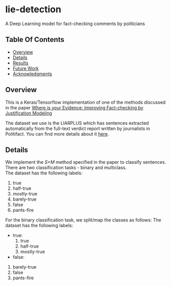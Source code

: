 # lie-detection
A Deep Learning model for fact-checking comments by politicians

## Table Of Contents
-  [Overview](#overview)
-  [Details](#details)
-  [Results](#results)
-  [Future Work](#future-work)
-  [Acknowledgments](#acknowledgments)

## Overview
This is a Keras/Tensorflow implementation of one of the methods discussed in the paper [Where is your Evidence: Improving Fact-checking by Justification
Modeling](http://www.cs.columbia.edu/~sdp2137/papers/evidence_paper.pdf)

The dataset we use is the LIARPLUS which has sentences extracted automatically from the full-text verdict report written by journalists in Politifact. You can find more details about it [here](https://github.com/Tariq60/LIAR-PLUS).

## Details
We implement the *S+M* method specified in the paper to classify sentences.
There are two classification tasks - binary and multiclass.  
The dataset has the following labels:
  1. true
  2. half-true
  3. mostly-true
  4. barely-true
  5. false
  6. pants-fire

For the binary classification task, we split/map the classes as follows:
The dataset has the following labels:
  * true:
    1. true
    2. half-true
    3. mostly-true
  * false:
  1. barely-true
  2. false
  3. pants-fire
